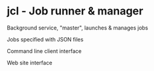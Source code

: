 # jcl - Job runner & manager

Background service, "master", launches & manages jobs

Jobs specified with JSON files

Command line client interface

Web site interface

